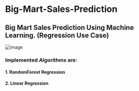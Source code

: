 # Big-Mart-Sales-Prediction

## Big Mart Sales Prediction Using Machine Learning. (Regression Use Case)

![image](https://user-images.githubusercontent.com/69152112/210663574-69abaae8-c776-409c-9202-226e3b7ae136.png)

### Implemented Algorithms are:

#### 1. RandomForest Regression

#### 2. Linear Regression
